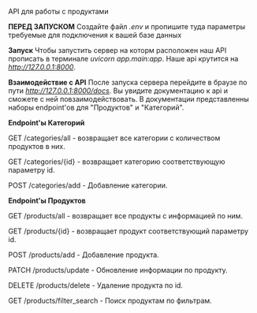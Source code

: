 API для работы с продуктами


**ПЕРЕД ЗАПУСКОМ**
Создайте файл _.env_ и пропишите туда параметры требуемые для подключения к вашей базе данных

**Запуск**
Чтобы запустить сервер на которм расположен наш API прописать в терминале _uvicorn app.main:app_.
Наше api крутится на _http://127.0.0.1:8000_.

**Взаимодействие с API**
После запуска сервера перейдите в браузе по пути _http://127.0.0.1:8000/docs_.
Вы увидите документацию к api и сможете с ней повзаимодействовать.
В документации представленны наборы endpoint'ов для "Продуктов" и "Категорий".


**Endpoint'ы Категорий**

GET /categories/all - возвращает все категории с количеством продуктов в них.

GET /categories/{id} - возвращает категорию соответствующую параметру id.

POST /categories/add - Добавление категории.


**Endpoint'ы Продуктов**

GET /products/all - возвращает все продукты с информацией по ним.

GET /products/{id} - возвращает продукт соответствующий параметру id.

POST /products/add - Добавление продукта.

PATCH /products/update - Обновление информации по продукту.

DELETE /products/delete - Удаление продукта по id.

GET /products/filter_search - Поиск продуктам по фильтрам.
